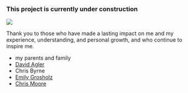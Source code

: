 ### This project is currently under construction

![](../images/logo.png)

Thank you to those who have made a lasting impact on me and my experience, understanding, and personal growth, and who continue to inspire me.
* my parents and family
* [David Agler](http://davidagler.com)
* Chris Byrne
* [Emily Grosholz](http://emilygrosholz.com)
* [Chris Moore](https://sites.psu.edu/moore/)
